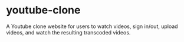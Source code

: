 # youtube-clone

A Youtube clone website for users to watch videos, sign in/out, upload videos, and watch the resulting transcoded videos.
